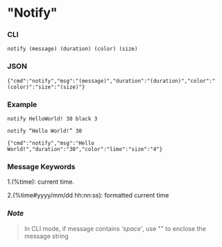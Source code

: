 # "Notify"

### CLI

```text
notify (message) (duration) (color) (size)
```

### JSON

```text
{"cmd":"notify","msg":"(message)","duration":"(duration)","color":"(color)":"size":"(size)"}
```

### Example

```text
notify HelloWorld! 30 black 3
```

```text
notify “Hello World!” 30
```

```text
{"cmd":"notify","msg":"Hello World!","duration":"30","color":"lime":"size":"4"}
```

### Message Keywords

1.\(%time\): current time.

2.\(%time\#yyyy/mm/dd hh:nn:ss\): formatted current time

### _Note_

> In CLI mode, if message contains _‘space’_, use "" to enclose the message string



